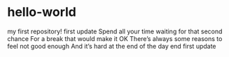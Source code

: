 # hello-world
my first repository!
first update
Spend all your time waiting for that second chance
For a break that would make it OK
There’s always some reasons to feel not good enough
And it’s hard at the end of the day
end first update
